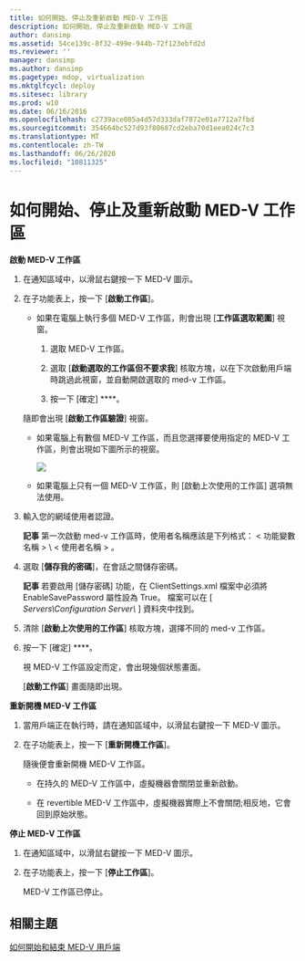 ```yaml
---
title: 如何開始、停止及重新啟動 MED-V 工作區
description: 如何開始、停止及重新啟動 MED-V 工作區
author: dansimp
ms.assetid: 54ce139c-8f32-499e-944b-72f123ebfd2d
ms.reviewer: ''
manager: dansimp
ms.author: dansimp
ms.pagetype: mdop, virtualization
ms.mktglfcycl: deploy
ms.sitesec: library
ms.prod: w10
ms.date: 06/16/2016
ms.openlocfilehash: c2739ace085a4d57d333daf7872e01a7712a7fbd
ms.sourcegitcommit: 354664bc527d93f80687cd2eba70d1eea024c7c3
ms.translationtype: MT
ms.contentlocale: zh-TW
ms.lasthandoff: 06/26/2020
ms.locfileid: "10811325"
---
```

# 如何開始、停止及重新啟動 MED-V 工作區


**啟動 MED-V 工作區**

1.  在通知區域中，以滑鼠右鍵按一下 MED-V 圖示。

2.  在子功能表上，按一下 [**啟動工作區**]。

    -   如果在電腦上執行多個 MED-V 工作區，則會出現 [**工作區選取範圍**] 視窗。

        1.  選取 MED-V 工作區。

        2.  選取 [**啟動選取的工作區但不要求我**] 核取方塊，以在下次啟動用戶端時跳過此視窗，並自動開啟選取的 med-v 工作區。

        3.  按一下 \[確定\] ****。

    隨即會出現 [**啟動工作區驗證**] 視窗。

    -   如果電腦上有數個 MED-V 工作區，而且您選擇要使用指定的 MED-V 工作區，則會出現如下圖所示的視窗。

        ![](images/medv-logon.gif)

    -   如果電腦上只有一個 MED-V 工作區，則 [啟動上次使用的工作區] 選項無法使用。

3.  輸入您的網域使用者認證。

    **記事** 第一次啟動 med-v 工作區時，使用者名稱應該是下列格式： &lt; 功能變數名稱 &gt; \\ &lt; 使用者名稱 &gt; 。

     

4.  選取 [**儲存我的密碼**]，在會話之間儲存密碼。

    **記事** 若要啟用 [儲存密碼] 功能，在 ClientSettings.xml 檔案中必須將 EnableSavePassword 屬性設為 True。 檔案可以在 [ *Servers\\Configuration Server\\* ] 資料夾中找到。

     

5.  清除 [**啟動上次使用的工作區**] 核取方塊，選擇不同的 med-v 工作區。

6.  按一下 \[確定\] ****。

    視 MED-V 工作區設定而定，會出現幾個狀態畫面。

    [**啟動工作區**] 畫面隨即出現。

**重新開機 MED-V 工作區**

1.  當用戶端正在執行時，請在通知區域中，以滑鼠右鍵按一下 MED-V 圖示。

2.  在子功能表上，按一下 [**重新開機工作區**]。

    隨後便會重新開機 MED-V 工作區。

    -   在持久的 MED-V 工作區中，虛擬機器會關閉並重新啟動。

    -   在 revertible MED-V 工作區中，虛擬機器實際上不會關閉;相反地，它會回到原始狀態。

**停止 MED-V 工作區**

1.  在通知區域中，以滑鼠右鍵按一下 MED-V 圖示。

2.  在子功能表上，按一下 [**停止工作區**]。

    MED-V 工作區已停止。

## 相關主題


[如何開始和結束 MED-V 用戶端](how-to-start-and-exit-the-med-v-client.md)

 

 





